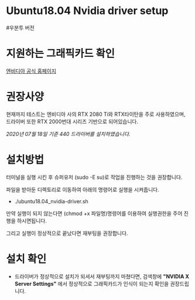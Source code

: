# Ubuntu18.04 Nvidia driver setup
#우분투 버전

# 지원하는 그래픽카드 확인
[엔비디아 공식 홈페이지](https://developer.nvidia.com/cuda-gpus)

# 권장사양
현재까지 테스트는 엔비디아 사의 RTX 2080 Ti와 RTX타이탄을 주로 사용하였으며, 드라이버 또한 RTX 2000번대 시리즈 기반으로 되어있습니다.

_2020년 07월 18일 기준 440 드라이버를 설치하였습니다._

# 설치방법
터미널을 실행 시킨 후 슈퍼유저 (sudo -E su)로 작업을 진행하는 것을 권장합니다.

파일을 받아둔 디렉토리로 이동하여 아래의 명령어로 실행을 시켜줍니다.

- ./ubuntu18.04_nvidia-driver.sh

만약 실행이 되지 않는다면 (chmod +x 파일명)명령어를 이용하여 실행권한을 주어 진행을 하시면됩니다.

그리고 실행이 정상적으로 끝났다면 재부팅을 권장합니다.

# 설치 확인
- 드라이버가 정상적으로 설치가 되셔서 재부팅까지 마쳤다면, 검색창에 **"NVIDIA X Server Settings"** 에서 정상적으로 그래픽카드가 인식이 되는지 확인을 권장드립니다.
